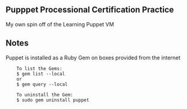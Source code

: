 Pupppet Processional Certification Practice
-------------------------------------------------------------------------------

My own spin off of the Learning Puppet VM


Notes
-------------------------------------------------------------------------------

Puppet is installed as a Ruby Gem on boxes provided from the internet

        To list the Gems:
        $ gem list --local
        or
        $ gem query --local

        To uninstall the Gem:
        $ sudo gem uninstall puppet
